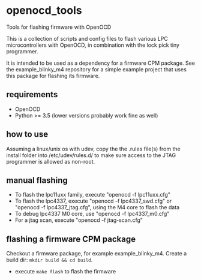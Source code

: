 # openocd_tools
Tools for flashing firmware with OpenOCD

This is a collection of scripts and config files to flash various LPC microcontrollers with OpenOCD,
in combination with the lock pick tiny programmer.

It is intended to be used as a dependency for a firmware CPM package. See the example_blinky_m4 repository for a simple
example project that uses this package for flashing its firmware.

## requirements
- OpenOCD
- Python >= 3.5 (lower versions probably work fine as well)

## how to use
Assuming a linux/unix os with udev, copy the the .rules file(s) from the install folder into /etc/udev/rules.d/
to make sure access to the JTAG programmer is allowed as non-root.

## manual flashing

- To flash the lpc11uxx family, execute "openocd -f lpc11uxx.cfg"
- To flash the lpc4337, execute "openocd -f lpc4337_swd.cfg" or "openocd -f lpc4337_jtag.cfg", using the M4 core to flash the data
- To debug lpc4337 M0 core, use "openocd -f lpc4337_m0.cfg"
- For a jtag scan, execute "openocd -f jtag-scan.cfg"

## flashing a firmware CPM package

Checkout a firmware package, for example example_blinky_m4. Create a build dir: `mkdir build && cd build`.
- execute `make flash` to flash the firmware
